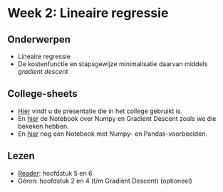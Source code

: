 # Week 2: Lineaire regressie

## Onderwerpen

* Lineaire regressie
* De kostenfunctie en stapsgewijze minimalisatie daarvan middels _gradient descent_

## College-sheets

* [Hier](../lectures/wk2/ML_wk2_Lineaire_regressie.pptx) vindt u de presentatie die in het college gebruikt is.
* En [hier](../lectures/wk2/livecoding/Gradient_Descent.ipynb) de Notebook over Numpy en Gradient Descent zoals we die bekeken hebben.
* En [hier](../lectures/wk2/livecoding/NumPy.ipynb) nog een Notebook met Numpy- en Pandas-voorbeelden.

## Lezen

* [Reader](../files/Reader%20Machine%20Learning%202.1%20CC%20BY-NC-SA%204.0.pdf): hoofdstuk 5 en 6
* Géron: hoofdstuk 2 en 4 (t/m Gradient Descent) (optioneel)
